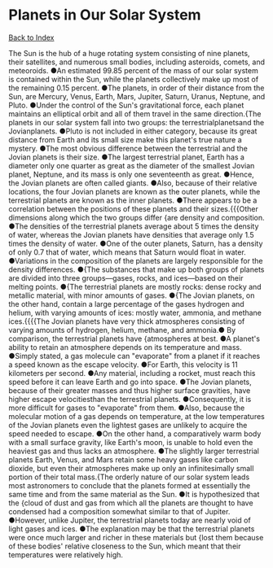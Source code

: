 # Planets in Our Solar System
[Back to Index](https://github.com/windows10010/tpoExtractor/blog/master/README.md)

The Sun is the hub of a huge rotating system consisting of nine planets, their satellites, and numerous small bodies, including asteroids, comets, and meteoroids. ●An estimated 99.85 percent of the mass of our solar system is contained within the Sun, while the planets collectively make up most of the remaining 0.15 percent. ●The planets, in order of their distance from the Sun, are Mercury, Venus, Earth, Mars, Jupiter, Saturn, Uranus, Neptune, and Pluto. ●Under the control of the Sun's gravitational force, each planet maintains an elliptical orbit and all of them travel in the same direction.{The planets in our solar system fall into two groups: the terrestrialplanetsand the Jovianplanets. ●Pluto is not included in either category, because its great distance from Earth and its small size make this planet's true nature a mystery. ●The most obvious difference between the terrestrial and the Jovian planets is their size. ●The largest terrestrial planet, Earth has a diameter only one quarter as great as the diameter of the smallest Jovian planet, Neptune, and its mass is only one seventeenth as great. ●Hence, the Jovian planets are often called giants. ●Also, because of their relative locations, the four Jovian planets are known as the outer planets, while the terrestrial planets are known as the inner planets. ●There appears to be a correlation between the positions of these planets and their sizes.{{{Other dimensions along which the two groups differ {are density and composition. ●The densities of the terrestrial planets average about 5 times the density of water, whereas the Jovian planets have densities that average only 1.5 times the density of water. ●One of the outer planets, Saturn, has a density of only 0.7 that of water, which means that Saturn would float in water. ●Variations in the composition of the planets are largely responsible for the density differences. ●{The substances that make up both groups of planets are divided into three groups—gases, rocks, and ices—based on their melting points. ●{The terrestrial planets are mostly rocks: dense rocky and metallic material, with minor amounts of gases. ●{The Jovian planets, on the other hand, contain a large percentage of the gases hydrogen and helium, with varying amounts of ices: mostly water, ammonia, and methane ices.{{{{The Jovian planets have very thick atmospheres consisting of varying amounts of hydrogen, helium, methane, and ammonia.● By comparison, the terrestrial planets have {atmospheres at best. ●A planet's ability to retain an atmosphere depends on its temperature and mass. ●Simply stated, a gas molecule can "evaporate" from a planet if it reaches a speed known as the escape velocity. ●For Earth, this velocity is 11 kilometers per second. ●Any material, including a rocket, must reach this speed before it can leave Earth and go into space. ●The Jovian planets, because of their greater masses and thus higher surface gravities, have higher escape velocitiesthan the terrestrial planets. ●Consequently, it is more difficult for gases to "evaporate" from them. ●Also, because the molecular motion of a gas depends on temperature, at the low temperatures of the Jovian planets even the lightest gases are unlikely to acquire the speed needed to escape. ●On the other hand, a comparatively warm body with a small surface gravity, like Earth's moon, is unable to hold even the heaviest gas and thus lacks an atmosphere. ●The slightly larger terrestrial planets Earth, Venus, and Mars retain some heavy gases like carbon dioxide, but even their atmospheres make up only an infinitesimally small portion of their total mass.{The orderly nature of our solar system leads most astronomers to conclude that the planets formed at essentially the same time and from the same material as the Sun. ●It is hypothesized that the {cloud of dust and gas from which all the planets are thought to have condensed had a composition somewhat similar to that of Jupiter. ●However, unlike Jupiter, the terrestrial planets today are nearly void of light gases and ices. ●The explanation may be that the terrestrial planets were once much larger and richer in these materials but {lost them because of these bodies' relative closeness to the Sun, which meant that their temperatures were relatively high.
